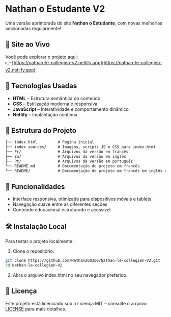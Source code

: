 # Nathan o Estudante V2

Uma versão aprimorada do site **Nathan o Estudante**, com novas melhorias adicionadas regularmente!

## 🚀 Site ao Vivo

Você pode explorar o projeto aqui:  
👉 [https://nathan-le-collegien-v2.netlify.app](https://nathan-le-collegien-v2.netlify.app)

## 🔧 Tecnologias Usadas

- **HTML** – Estrutura semântica do conteúdo  
- **CSS** – Estilização moderna e responsiva  
- **JavaScript** – Interatividade e comportamento dinâmico  
- **Netlify** – Implantação contínua  

## 📁 Estrutura do Projeto

```markdown
├── index.html         # Página inicial
├── index sources/     # Imagens, scripts JS e CSS para index.html
├── Fr/                # Arquivos da versão em francês
├── En/                # Arquivos da versão em inglês
├── Pt/                # Arquivos da versão em português
└── README.md          # Documentação do projeto em francês
└── README/            # Documentação do projeto em francês em inglês em português
```
## 🧪 Funcionalidades
- Interface responsiva, otimizada para dispositivos móveis e tablets
- Navegação suave entre as diferentes seções
- Conteúdo educacional estruturado e acessível

## 🛠 Instalação Local
Para testar o projeto localmente:

1. Clone o repositório:

```bash
git clone https://github.com/Nathan260300/Nathan-le-collegien-V2.git
cd Nathan-le-collegien-V2
```
2. Abra o arquivo index.html no seu navegador preferido.

## 📄 Licença
Este projeto está licenciado sob a Licença MIT – consulte o arquivo [LICENSE](LICENSE) para mais detalhes.
